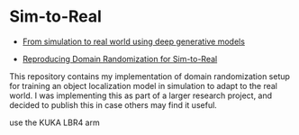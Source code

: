 # Sim-to-Real

- [From simulation to real world using deep generative models](https://github.com/aalitaiga/sim-to-real/)

- [Reproducing Domain Randomization for Sim-to-Real](https://github.com/matwilso/domrand)

This repository contains my implementation of domain randomization setup for training an object localization model in simulation to adapt to the real world. I was implementing this as part of a larger research project, and decided to publish this in case others may find it useful.

use the KUKA LBR4 arm 